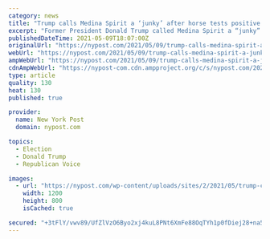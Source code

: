 ```yaml
---
category: news
title: "Trump calls Medina Spirit a ‘junky’ after horse tests positive for betamethasone"
excerpt: "Former President Donald Trump called Medina Spirit a “junky” on Sunday, after the Kentucky Derby winner’s trainer revealed the horse tested positive for an illegal"
publishedDateTime: 2021-05-09T18:07:00Z
originalUrl: "https://nypost.com/2021/05/09/trump-calls-medina-spirit-a-junky-after-drug-test-revelation/"
webUrl: "https://nypost.com/2021/05/09/trump-calls-medina-spirit-a-junky-after-drug-test-revelation/"
ampWebUrl: "https://nypost.com/2021/05/09/trump-calls-medina-spirit-a-junky-after-drug-test-revelation/amp/"
cdnAmpWebUrl: "https://nypost-com.cdn.ampproject.org/c/s/nypost.com/2021/05/09/trump-calls-medina-spirit-a-junky-after-drug-test-revelation/amp/"
type: article
quality: 130
heat: 130
published: true

provider:
  name: New York Post
  domain: nypost.com

topics:
  - Election
  - Donald Trump
  - Republican Voice

images:
  - url: "https://nypost.com/wp-content/uploads/sites/2/2021/05/trump-calls-medina-spirit-junky-3.jpg?quality=90&strip=all&w=1200"
    width: 1200
    height: 800
    isCached: true

secured: "+3tFlY/vwv89/UfZlVzO6Byo2xj4kuL8PNt6XmFe88OqTYh1p0fDiej28+na5z5IW+9TY+Vt6XZLmcWOMl+oKpBd0vOMvEIeNdHjDuROsPT16k1UdmKxvV1BYFiKM0VzQMUKP06L0KZ3F6hGR2Sxnu1s9y3dBkr1QrktXnfk35crcfQ3evLc2H2iLZmh5VqioDZws4XcfxG168vQjIjBQayeczvQWpbRCFjJ/nqsPXhVwI89ucydgciI8WWAI6bb29Vs0uMp4UQceVfXa8qKhvQxAL1LPRURtI6deWQcWeHyhYiJmCKxN+DXvIeZxf16fNo/op3hQKzYuD42UmVy75wZJ5NhnDEtGodGfj7ZS/w=;BG3tmyLvsxGWY0RsL9MJ4A=="
---
```


